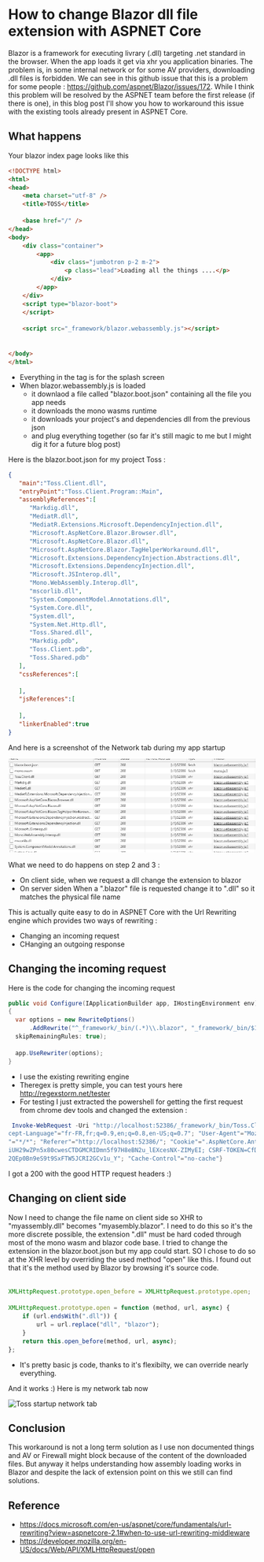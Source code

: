 # How to change Blazor dll file extension with ASPNET Core

Blazor is a framework for executing livrary (.dll) targeting .net standard in the browser. When the app loads it get via xhr you application binaries. The problem is, in some internal network or for some AV providers, downloading .dll files is forbidden. We can see in this github issue that this is a problem for some people : https://github.com/aspnet/Blazor/issues/172. While I think this problem will be resolved by the ASPNET team before the first release (if there is one), in this blog post I'll show you how to workaround this issue with the existing tools already present in ASPNET Core.

## What happens 

Your blazor index page looks like this

```html
<!DOCTYPE html>
<html>
<head>
    <meta charset="utf-8" />
    <title>TOSS</title>

    <base href="/" />
</head>
<body>
    <div class="container">
        <app>
            <div class="jumbotron p-2 m-2">
                <p class="lead">Loading all the things ....</p>
            </div>
        </app>
    </div>
    <script type="blazor-boot">
    </script>

    <script src="_framework/blazor.webassembly.js"></script>


</body>
</html>

```
- Everything in the <app> tag is for the splash screen
- When blazor.webassembly.js is loaded 
  - it downlaod a file called "blazor.boot.json" containing all the file you app needs  
  - it downloads the mono wasms runtime
  - it downloads your project's and dependencies dll from the previous json
  - and plug everything together (so far it's still magic to me but I might dig it for a future blog post)

Here is the blazor.boot.json for my project Toss : 

```json
{
   "main":"Toss.Client.dll",
   "entryPoint":"Toss.Client.Program::Main",
   "assemblyReferences":[
      "Markdig.dll",
      "MediatR.dll",
      "MediatR.Extensions.Microsoft.DependencyInjection.dll",
      "Microsoft.AspNetCore.Blazor.Browser.dll",
      "Microsoft.AspNetCore.Blazor.dll",
      "Microsoft.AspNetCore.Blazor.TagHelperWorkaround.dll",
      "Microsoft.Extensions.DependencyInjection.Abstractions.dll",
      "Microsoft.Extensions.DependencyInjection.dll",
      "Microsoft.JSInterop.dll",
      "Mono.WebAssembly.Interop.dll",
      "mscorlib.dll",
      "System.ComponentModel.Annotations.dll",
      "System.Core.dll",
      "System.dll",
      "System.Net.Http.dll",
      "Toss.Shared.dll",
      "Markdig.pdb",
      "Toss.Client.pdb",
      "Toss.Shared.pdb"
   ],
   "cssReferences":[

   ],
   "jsReferences":[

   ],
   "linkerEnabled":true
}
```

And here is a screenshot of the Network tab during my app startup

![Toss startup network tab](/images/Capture.png "Toss startup network tab")

What we need to do happens on step 2 and 3 :
- On client side, when we request a dll change the extension to blazor
- On server siden When a ".blazor" file is requested change it to ".dll" so it matches the physical file name

This is actually quite easy to do in ASPNET Core with the Url Rewriting engine which provides two ways of rewriting :
- Changing an incoming request
- CHanging an outgoing response 

## Changing the incoming request

Here is the code for changing the incoming request
```cs
public void Configure(IApplicationBuilder app, IHostingEnvironment env)
{
  var options = new RewriteOptions()
      .AddRewrite("^_framework/_bin/(.*)\\.blazor", "_framework/_bin/$1.dll",
  skipRemainingRules: true);

  app.UseRewriter(options);
}
```

- I use the existing rewriting engine
- Theregex is pretty simple, you can test yours here http://regexstorm.net/tester
- For testing I just extracted the powershell for getting the first request from chrome dev tools and changed the extension :

```powershell
 Invoke-WebRequest -Uri "http://localhost:52386/_framework/_bin/Toss.Client.blazor" -Headers @{"Pragma"="no-cache"; "DNT"="1"; "Accept-Encoding"="gzip, deflate, br"; "Ac
cept-Language"="fr-FR,fr;q=0.9,en;q=0.8,en-US;q=0.7"; "User-Agent"="Mozilla/5.0 (Windows NT 10.0; Win64; x64) AppleWebKit/537.36 (KHTML, like Gecko) Chrome/70.0.3538.77 Safari/537.36"; "Accept
"="*/*"; "Referer"="http://localhost:52386/"; "Cookie"=".AspNetCore.Antiforgery.MCOkDYqzrsU=CfDJ8JBC_YjSTnhOnptilfRxtJO-G3t3ZxYDD7hdgqQ7f50T9bQrKR_6T-0OZo46WxGYxiznVoHxYXGL-sQWWtJ4hMy5tL1-nbji
iUH29wZPn5x80cwesCTDGMCRIDmn5f97H8eBN2u_lEXcesNX-ZIMyEI; CSRF-TOKEN=CfDJ8JBC_YjSTnhOnptilfRxtJNwmzsFKwbNtGqSAajSqxrwyM6vFT15lgY7EJ6KiQjjTs850EXHXiF-LUHdnFqiK6SBgHV2yQuFC05r2RMGlPcUjjH9x3xAJEkx
2QEp0Bn9eS9t9SxFTW5JCRI2GCv1u_Y"; "Cache-Control"="no-cache"}
```

I got a 200 with the good HTTP request headers :)

## Changing on client side

Now I need to change the file name on client side so XHR to "myassembly.dll" becomes "myasembly.blazor". I need to do this so it's the more discrete possible, the extension ".dll" must be hard coded through most of the mono wasm and blazor code base. I tried to change the extension in the blazor.boot.json but my app could start. SO I chose to do so at the XHR level by overriding the used method "open" like this. I found out that it's the method used by Blazor by browsing it's source code.

```js

XMLHttpRequest.prototype.open_before = XMLHttpRequest.prototype.open;

XMLHttpRequest.prototype.open = function (method, url, async) {
    if (url.endsWith(".dll")) {
        url = url.replace("dll", "blazor");
    }
    return this.open_before(method, url, async);
};
```

- It's pretty basic js code, thanks to it's flexibilty, we can override nearly everything.

And it works :) Here is my network tab now

![Toss startup network tab](/images/Capture2.png "Toss startup network tab")

## Conclusion

This workaround is not a long term solution as I use non documented things and AV or Firewall might block because of the content of the downloaded files. But anyway it helps understanding how assembly loading works in Blazor and despite the lack of extension point on this we still can find solutions.

## Reference
- <https://docs.microsoft.com/en-us/aspnet/core/fundamentals/url-rewriting?view=aspnetcore-2.1#when-to-use-url-rewriting-middleware>
- <https://developer.mozilla.org/en-US/docs/Web/API/XMLHttpRequest/open>
